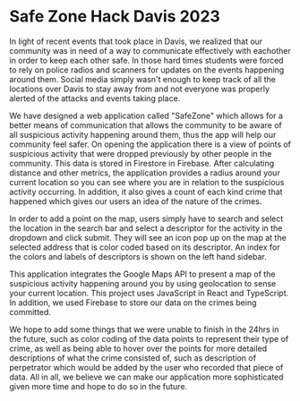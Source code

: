 # Safe Zone Hack Davis 2023

In light of recent events that took place in Davis, we realized that our community was in need of a way to communicate effectively with eachother in order to keep each other safe. In those hard times students were forced to rely on police radios and scanners for updates on the events happening around them. Social media simply wasn't enough to keep track of all the locations over Davis to stay away from and not everyone was properly alerted of the attacks and events taking place.

We have designed a web application called "SafeZone" which allows for a better means of communication that allows the community to be aware of all suspicious activity happening around them, thus the app will help our community feel safer. On opening the application there is a view of points of suspicious activity that were dropped previously by other people in the community. This data is stored in Firestore in Firebase. After calculating distance and other metrics, the application provides a radius around your current location so you can see where you are in relation to the suspicious activity occurring. In addition, it also gives a count of each kind crime that happened which gives our users an idea of the nature of the crimes.

In order to add a point on the map, users simply have to search and select the location in the search bar and select a descriptor for the activity in the dropdown and click submit. They will see an icon pop up on the map at the selected address that is color coded based on its descriptor. An index for the colors and labels of descriptors is shown on the left hand sidebar.

This application integrates the Google Maps API to present a map of the suspicious activity happening around you by using geolocation to sense your current location. This project uses JavaScript in React and TypeScript. In addition, we used Firebase to store our data on the crimes being committed.

We hope to add some things that we were unable to finish in the 24hrs in the future, such as color coding of the data points to represent their type of crime, as well as being able to hover over the points for more detailed descriptions of what the crime consisted of, such as description of perpetrator which would be added by the user who recorded that piece of data. All in all, we believe we can make our application more sophisticated given more time and hope to do so in the future.
